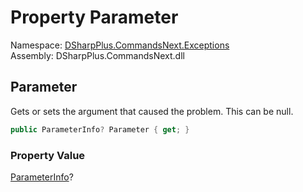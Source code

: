 # Property Parameter

Namespace: [DSharpPlus.CommandsNext.Exceptions](DSharpPlus.CommandsNext.Exceptions.md)  
Assembly: DSharpPlus.CommandsNext.dll

## <a id="DSharpPlus_CommandsNext_Exceptions_InvalidOverloadException_Parameter"></a>Parameter

Gets or sets the argument that caused the problem. This can be null.

```csharp
public ParameterInfo? Parameter { get; }
```

### Property Value

[ParameterInfo](https://learn.microsoft.com/dotnet/api/system.reflection.parameterinfo)?

